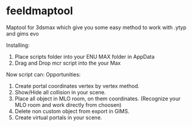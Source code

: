# feeldmaptool
Maptool for 3dsmax which give you some easy method to work with .ytyp and gims evo

Installing:
1. Place scripts folder into your ENU MAX folder in AppData
2. Drag and Drop mcr script into the your Max

Now script can:
Opportunities:
1. Create portal coordinates vertex by vertex method.
2. Show/Hide all collision in your scene.
3. Place all object in MLO room, on them coordinates. (Recognize your MLO room and work directly from choosen)
4. Delete non custom object from export in GIMS.
5. Create virtual portals in your scene.

